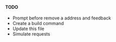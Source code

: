 #### TODO
* Prompt before remove a address and feedback
* Create a build command
* Update this file
* Simulate requests
